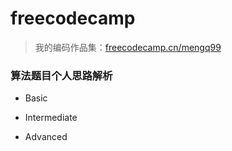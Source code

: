 # freecodecamp

> 我的编码作品集：[freecodecamp.cn/mengq99][3]

### 算法题目个人思路解析

- Basic
- Intermediate 
- Advanced





  [3]: https://freecodecamp.cn/mengq99
